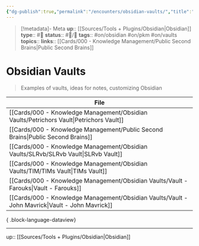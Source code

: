 ```yaml
---
{"dg-publish":true,"permalink":"/encounters/obsidian-vaults/","title":"Obsidian Vaults"}
---
```


> [!metadata]- Meta
> **up**:: [[Sources/Tools + Plugins/Obsidian\|Obsidian]]
> **type**:: #📝 
> **status**:: #📝/🌿 
> **tags**:: #on/obsidian #on/pkm #on/vaults
> **topics**:: 
> **links**:: [[Cards/000 - Knowledge Management/Public Second Brains\|Public Second Brains]]


# Obsidian Vaults

> Examples of vaults, ideas for notes, customizing Obsidian


| File                                                                                               |
| -------------------------------------------------------------------------------------------------- |
| [[Cards/000 - Knowledge Management/Obsidian Vaults/Petrichors Vault\|Petrichors Vault]]         |
| [[Cards/000 - Knowledge Management/Public Second Brains\|Public Second Brains]]                 |
| [[Cards/000 - Knowledge Management/Obsidian Vaults/SLRvb/SLRvb Vault\|SLRvb Vault]]             |
| [[Cards/000 - Knowledge Management/Obsidian Vaults/TIM/TIMs Vault\|TIMs Vault]]                 |
| [[Cards/000 - Knowledge Management/Obsidian Vaults/Vault - Farouks\|Vault - Farouks]]           |
| [[Cards/000 - Knowledge Management/Obsidian Vaults/Vault - John Mavrick\|Vault - John Mavrick]] |

{ .block-language-dataview}

---
up:: [[Sources/Tools + Plugins/Obsidian\|Obsidian]]

